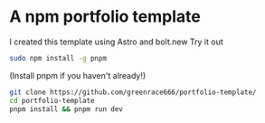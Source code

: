 # A npm portfolio template
I created this template using Astro and bolt.new
Try it out
```sh
sudo npm install -g pnpm
```
(Install pnpm if you haven't already!)
```sh
git clone https://github.com/greenrace666/portfolio-template/
cd portfolio-template
pnpm install && pnpm run dev
```
